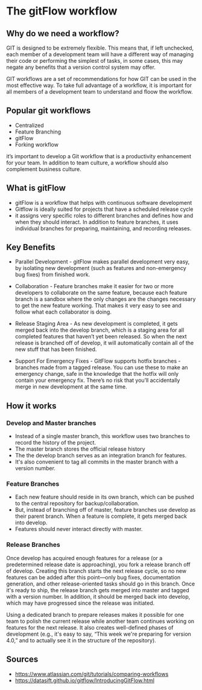 # The gitFlow workflow

## Why do we need a workflow?

GIT is designed to be extremely flexible. 
This means that, if left unchecked, each member of a development team will have a different way of managing their code or performing the simplest of tasks, in some cases, this may negate any benefits that a version control system may offer.

GIT workflows are a set of recommendations for how GIT can be used in the most effective way.
To take full advantage of a workflow, it is important for all members of a development team to understand and floow the workflow.

## Popular git workflows

* Centralized
* Feature Branching
* gitFlow
* Forking workflow

it’s important to develop a Git workflow that is a productivity enhancement for your team. In addition to team culture, a workflow should also complement business culture.

## What is gitFlow

* gitFlow is a workflow that helps with continuous software development
* Gitflow is ideally suited for projects that have a scheduled release cycle
* it assigns very specific roles to different branches and defines how and when they should interact. In addition to feature branches, it uses individual branches for preparing, maintaining, and recording releases.


## Key Benefits

* Parallel Development - gitFlow makes parallel development very easy, by isolating new development (such as features and non-emergency bug fixes) from finished work. 

* Collaboration - Feature branches make it easier for two or more developers to collaborate on the same feature, because each feature branch is a sandbox where the only changes are the changes necessary to get the new feature working. That makes it very easy to see and follow what each collaborator is doing.

* Release Staging Area - As new development is completed, it gets merged back into the develop branch, which is a staging area for all completed features that haven’t yet been released. So when the next release is branched off of develop, it will automatically contain all of the new stuff that has been finished.

* Support For Emergency Fixes - GitFlow supports hotfix branches - branches made from a tagged release. You can use these to make an emergency change, safe in the knowledge that the hotfix will only contain your emergency fix. There’s no risk that you’ll accidentally merge in new development at the same time.

## How it works

### Develop and Master branches

* Instead of a single master branch, this workflow uses two branches to record the history of the project. 
* The master branch stores the official release history
* The the develop branch serves as an integration branch for features.
* It's also convenient to tag all commits in the master branch with a version number.

### Feature Branches

* Each new feature should reside in its own branch, which can be pushed to the central repository for backup/collaboration. 
* But, instead of branching off of master, feature branches use develop as their parent branch. When a feature is complete, it gets merged back into develop. 
* Features should never interact directly with master.

### Release Branches

Once develop has acquired enough features for a release (or a predetermined release date is approaching), you fork a release branch off of develop. Creating this branch starts the next release cycle, so no new features can be added after this point—only bug fixes, documentation generation, and other release-oriented tasks should go in this branch. Once it's ready to ship, the release branch gets merged into master and tagged with a version number. In addition, it should be merged back into develop, which may have progressed since the release was initiated.

Using a dedicated branch to prepare releases makes it possible for one team to polish the current release while another team continues working on features for the next release. It also creates well-defined phases of development (e.g., it's easy to say, “This week we're preparing for version 4.0,” and to actually see it in the structure of the repository).

## Sources

* https://www.atlassian.com/git/tutorials/comparing-workflows
* https://datasift.github.io/gitflow/IntroducingGitFlow.html